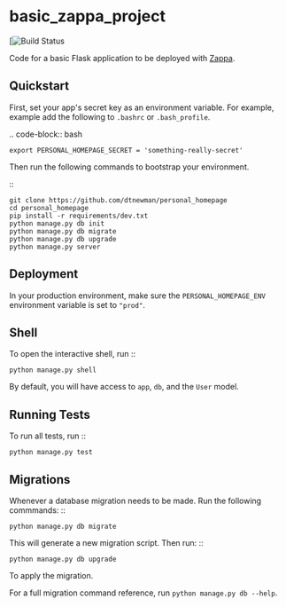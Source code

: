 
basic_zappa_project
===================

[![Build Status](https://travis-ci.org/dtnewman/basic_zappa_project.svg?branch=master)
    
Code for a basic Flask application to be deployed with [Zappa](https://github.com/Miserlou/Zappa).


Quickstart
----------

First, set your app's secret key as an environment variable. For example, example add the following to ``.bashrc`` or ``.bash_profile``.

.. code-block:: bash

    export PERSONAL_HOMEPAGE_SECRET = 'something-really-secret'


Then run the following commands to bootstrap your environment.


::

    git clone https://github.com/dtnewman/personal_homepage
    cd personal_homepage
    pip install -r requirements/dev.txt
    python manage.py db init
    python manage.py db migrate
    python manage.py db upgrade
    python manage.py server



Deployment
----------

In your production environment, make sure the ``PERSONAL_HOMEPAGE_ENV`` environment variable is set to ``"prod"``.


Shell
-----

To open the interactive shell, run ::

    python manage.py shell

By default, you will have access to ``app``, ``db``, and the ``User`` model.


Running Tests
-------------

To run all tests, run ::

    python manage.py test


Migrations
----------

Whenever a database migration needs to be made. Run the following commmands:
::

    python manage.py db migrate

This will generate a new migration script. Then run:
::

    python manage.py db upgrade

To apply the migration.

For a full migration command reference, run ``python manage.py db --help``.
